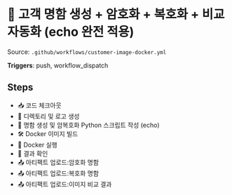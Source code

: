 # 🧾 고객 명함 생성 + 암호화 + 복호화 + 비교 자동화 (echo 완전 적용)

Source: `.github/workflows/customer-image-docker.yml`

**Triggers**: push, workflow_dispatch

## Steps
- 📥 코드 체크아웃
- 📁 디렉토리 및 로고 생성
- 🐍 명함 생성 및 암복호화 Python 스크립트 작성 (echo)
- 🛠️ Docker 이미지 빌드
- 🏃 Docker 실행
- 📂 결과 확인
- 📤 아티팩트 업로드:암호화 명함
- 📤 아티팩트 업로드:복호화 명함
- 📤 아티팩트 업로드:이미지 비교 결과
